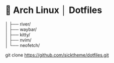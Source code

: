# 🌟 Arch Linux │ Dotfiles

│   ├── river/         
│   ├── waybar/         
│   ├── kitty/          
│   ├── nvim/          
│   └── neofetch/    

git clone https://github.com/sicktheme/dotfiles.git
